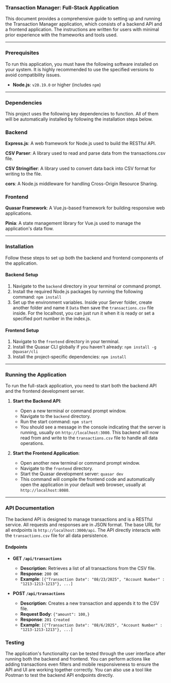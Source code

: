 ### Transaction Manager: Full-Stack Application

This document provides a comprehensive guide to setting up and running the Transaction Manager application, which consists of a backend API and a frontend application. The instructions are written for users with minimal prior experience with the frameworks and tools used.

---

### Prerequisites

To run this application, you must have the following software installed on your system. It is highly recommended to use the specified versions to avoid compatibility issues.

- **Node.js**: `v20.19.0` or higher (includes `npm`)

---
### Dependencies
This project uses the following key dependencies to function. All of them will be automatically installed by following the installation steps below.

### Backend
**Express.js**: A web framework for Node.js used to build the RESTful API.

**CSV Parser**: A library used to read and parse data from the transactions.csv file.

**CSV Stringifier**: A library used to convert data back into CSV format for writing to the file.

**cors**: A Node.js middleware for handling Cross-Origin Resource Sharing.

### Frontend
**Quasar Framework**: A Vue.js-based framework for building responsive web applications.

**Pinia**: A state management library for Vue.js used to manage the application's data flow.

---

### Installation

Follow these steps to set up both the backend and frontend components of the application.

#### **Backend Setup**

1.  Navigate to the `backend` directory in your terminal or command prompt.
2.  Install the required Node.js packages by running the following command:
    `npm install`
3.  Set up the environment variables. Inside your Server folder, create another folder and name it `Data` then save the `transactions.csv` file inside. For the localhost, you can just run it when it is ready or set a specified port number in the index.js.

#### **Frontend Setup**

1.  Navigate to the `frontend` directory in your terminal.
2.  Install the Quasar CLI globally if you haven't already:
    `npm install -g @quasar/cli`
3.  Install the project-specific dependencies:
    `npm install`


---

### Running the Application

To run the full-stack application, you need to start both the backend API and the frontend development server.

1.  **Start the Backend API**:

    - Open a new terminal or command prompt window.
    - Navigate to the `backend` directory.
    - Run the start command:
      `npm start`
    - You should see a message in the console indicating that the server is running, usually on `http://localhost:3000`. This backend will now read from and write to the `transactions.csv` file to handle all data operations.

2.  **Start the Frontend Application**:

    - Open another new terminal or command prompt window.
    - Navigate to the `frontend` directory.
    - Start the Quasar development server:
      `quasar dev`
    - This command will compile the frontend code and automatically open the application in your default web browser, usually at `http://localhost:8080`.

---

### API Documentation

The backend API is designed to manage transactions and is a RESTful service. All requests and responses are in JSON format. The base URL for all endpoints is `http://localhost:3000/api`. The API directly interacts with the `transactions.csv` file for all data persistence.

#### **Endpoints**

- **GET `/api/transactions`**

  - **Description**: Retrieves a list of all transactions from the CSV file.
  - **Response**: `200 OK`
  - **Example**: `[{"Transaction Date": "08/23/2025", "Account Number" : "1213-1213-1213"}, ...]`

- **POST `/api/transactions`**

  - **Description**: Creates a new transaction and appends it to the CSV file.
  - **Request Body**: `{"amount": 100,}`
  - **Response**: `201 Created`
  - **Example**: `[{"Transaction Date": "08/6/2025", "Account Number" : "1213-1213-1213"}, ...]`

### Testing

The application's functionality can be tested through the user interface after running both the backend and frontend. You can perform actions like adding transactions even filters and mobile responsiveness to ensure the API and UI are working together correctly. You can also use a tool like Postman to test the backend API endpoints directly.
